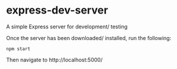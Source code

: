 # express-dev-server

A simple Express server for development/ testing

Once the server has been downloaded/ installed, run the following:
```
npm start
```

Then navigate to http://localhost:5000/